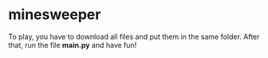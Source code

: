# minesweeper

To play, you have to download all files and put them in the same folder. After that, run the file **main.py** and have fun!
